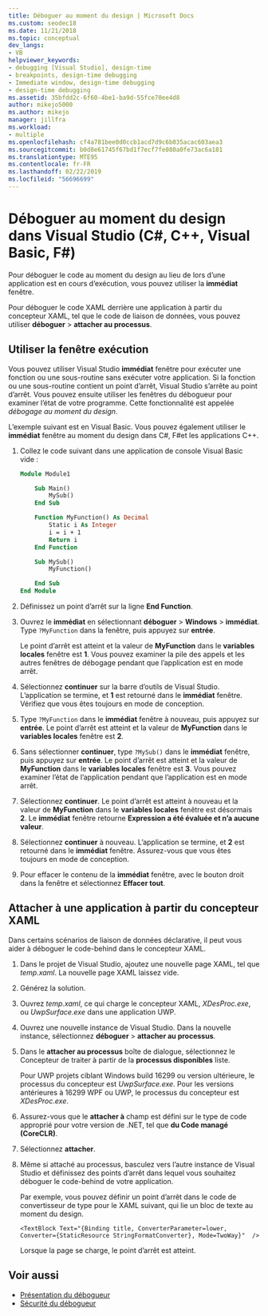 ```yaml
---
title: Déboguer au moment du design | Microsoft Docs
ms.custom: seodec18
ms.date: 11/21/2018
ms.topic: conceptual
dev_langs:
- VB
helpviewer_keywords:
- debugging [Visual Studio], design-time
- breakpoints, design-time debugging
- Immediate window, design-time debugging
- design-time debugging
ms.assetid: 35bfdd2c-6f60-4be1-ba9d-55fce70ee4d8
author: mikejo5000
ms.author: mikejo
manager: jillfra
ms.workload:
- multiple
ms.openlocfilehash: cf4a781bee0d0ccb1acd7d9c6b035acac603aea3
ms.sourcegitcommit: b0d8e61745f67bd1f7ecf7fe080a0fe73ac6a181
ms.translationtype: MTE95
ms.contentlocale: fr-FR
ms.lasthandoff: 02/22/2019
ms.locfileid: "56696699"
---
```

# <a name="debug-at-design-time-in-visual-studio-c-c-visual-basic-f"></a>Déboguer au moment du design dans Visual Studio (C#, C++, Visual Basic, F#)

Pour déboguer le code au moment du design au lieu de lors d’une application est en cours d’exécution, vous pouvez utiliser la **immédiat** fenêtre.

Pour déboguer le code XAML derrière une application à partir du concepteur XAML, tel que le code de liaison de données, vous pouvez utiliser **déboguer** > **attacher au processus**.

## <a name="use-the-immediate-window"></a>Utiliser la fenêtre exécution

Vous pouvez utiliser Visual Studio **immédiat** fenêtre pour exécuter une fonction ou une sous-routine sans exécuter votre application. Si la fonction ou une sous-routine contient un point d’arrêt, Visual Studio s’arrête au point d’arrêt. Vous pouvez ensuite utiliser les fenêtres du débogueur pour examiner l’état de votre programme. Cette fonctionnalité est appelée *débogage au moment du design*.

L’exemple suivant est en Visual Basic. Vous pouvez également utiliser le **immédiat** fenêtre au moment du design dans C#, F#et les applications C++.

1. Collez le code suivant dans une application de console Visual Basic vide :

   ```vb
   Module Module1

       Sub Main()
           MySub()
       End Sub

       Function MyFunction() As Decimal
           Static i As Integer
           i = i + 1
           Return i
       End Function

       Sub MySub()
           MyFunction()

       End Sub
   End Module
   ```

1. Définissez un point d’arrêt sur la ligne **End Function**.

1. Ouvrez le **immédiat** en sélectionnant **déboguer** > **Windows** > **immédiat**. Type `?MyFunction` dans la fenêtre, puis appuyez sur **entrée**.

   Le point d’arrêt est atteint et la valeur de **MyFunction** dans le **variables locales** fenêtre est **1**. Vous pouvez examiner la pile des appels et les autres fenêtres de débogage pendant que l’application est en mode arrêt.

1. Sélectionnez **continuer** sur la barre d’outils de Visual Studio. L’application se termine, et **1** est retourné dans le **immédiat** fenêtre. Vérifiez que vous êtes toujours en mode de conception.

1. Type `?MyFunction` dans le **immédiat** fenêtre à nouveau, puis appuyez sur **entrée**. Le point d’arrêt est atteint et la valeur de **MyFunction** dans le **variables locales** fenêtre est **2**.

1. Sans sélectionner **continuer**, type `?MySub()` dans le **immédiat** fenêtre, puis appuyez sur **entrée**. Le point d’arrêt est atteint et la valeur de **MyFunction** dans le **variables locales** fenêtre est **3**. Vous pouvez examiner l’état de l’application pendant que l’application est en mode arrêt.

1. Sélectionnez **continuer**. Le point d’arrêt est atteint à nouveau et la valeur de **MyFunction** dans le **variables locales** fenêtre est désormais **2**. Le **immédiat** fenêtre retourne **Expression a été évaluée et n’a aucune valeur**.

1. Sélectionnez **continuer** à nouveau. L’application se termine, et **2** est retourné dans le **immédiat** fenêtre. Assurez-vous que vous êtes toujours en mode de conception.

1. Pour effacer le contenu de la **immédiat** fenêtre, avec le bouton droit dans la fenêtre et sélectionnez **Effacer tout**.

## <a name="attach-to-an-app-from-the-xaml-designer"></a>Attacher à une application à partir du concepteur XAML

Dans certains scénarios de liaison de données déclarative, il peut vous aider à déboguer le code-behind dans le concepteur XAML.

1. Dans le projet de Visual Studio, ajoutez une nouvelle page XAML, tel que *temp.xaml*. La nouvelle page XAML laissez vide.

1. Générez la solution.

1. Ouvrez *temp.xaml*, ce qui charge le concepteur XAML, *XDesProc.exe*, ou *UwpSurface.exe* dans une application UWP.

1. Ouvrez une nouvelle instance de Visual Studio. Dans la nouvelle instance, sélectionnez **déboguer** > **attacher au processus**.

1. Dans le **attacher au processus** boîte de dialogue, sélectionnez le Concepteur de traiter à partir de la **processus disponibles** liste.

   Pour UWP projets ciblant Windows build 16299 ou version ultérieure, le processus du concepteur est *UwpSurface.exe*. Pour les versions antérieures à 16299 WPF ou UWP, le processus du concepteur est *XDesProc.exe*.

1. Assurez-vous que le **attacher à** champ est défini sur le type de code approprié pour votre version de .NET, tel que **du Code managé (CoreCLR)**.

1. Sélectionnez **attacher**.

1. Même si attaché au processus, basculez vers l’autre instance de Visual Studio et définissez des points d’arrêt dans lequel vous souhaitez déboguer le code-behind de votre application.

   Par exemple, vous pouvez définir un point d’arrêt dans le code de convertisseur de type pour le XAML suivant, qui lie un bloc de texte au moment du design.

    ```xaml
    <TextBlock Text="{Binding title, ConverterParameter=lower, Converter={StaticResource StringFormatConverter}, Mode=TwoWay}"  />
    ```
   Lorsque la page se charge, le point d’arrêt est atteint.

## <a name="see-also"></a>Voir aussi
- [Présentation du débogueur](../debugger/debugger-feature-tour.md)
- [Sécurité du débogueur](../debugger/debugger-security.md)